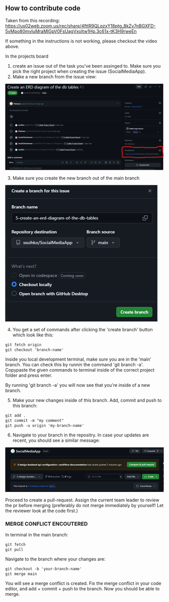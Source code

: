 ## How to contribute code

Taken from this recording:
https://us02web.zoom.us/rec/share/4fttR9QLqzxY18ptg_8kZv7nBGXFD-5vMpo80mvIuMraMlGpV0FsUagVxoltw1Hp.3c61x-tK3H9rweEn

If something in the instructions is not working, please checkout the video above.

In the projects board

1. create an issue out of the task you've been assinged to.
   Make sure you pick the right project when creating the issue (SocialMediaApp).
2. Make a new branch from the issue view:

![image info](./img/create_branch.png)

3. Make sure you create the new branch out of the main branch

![image info](./img/branch_settings.png)

4. You get a set of commands after clicking the 'create branch' button which look like this:

```console
git fetch origin
git checkout 'branch-name'
```

Inside you local development terminal, make sure you are in the 'main' branch.
You can check this by runnin the command 'git branch -a'.
Copypaste the given commands to terminal inside of the correct project folder and press enter.

By running 'git branch -a' you will now see that you're inside of a new branch.

5. Make your new changes inside of this branch. Add, commit and push to this branch:

```console
git add .
git commit -m "my comment"
git push -u origin 'my-branch-name'
```

6. Navigate to your branch in the repositry. In case your updates are recent, you should see a similar message:

![image info](./img/pr_message.png)

Proceed to create a pull-request. Assign the current team leader to review the pr before merging (preferably do not merge immediately by yourself! Let the reviewer look at the code first.)

### MERGE CONFLICT ENCOUTERED

In terminal in the main branch:

```console
git fetch
git pull
```

Navigate to the branch where your changes are:

```console
git checkout -b 'your-branch-name'
git merge main
```

You will see a merge conflict is created. Fix the merge conflict in your code editor, and add + commit + push to the branch. Now you should be able to merge.
